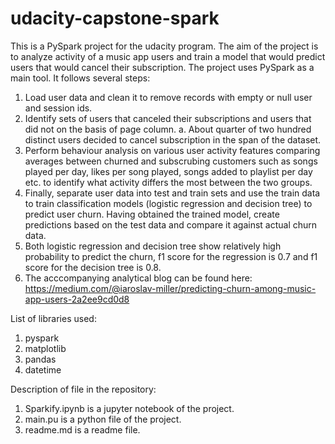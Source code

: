 # udacity-capstone-spark

This is a PySpark project for the udacity program. The aim of the project is to analyze activity of a music app users and train a model that would predict users that would cancel their subscription.
The project uses PySpark as a main tool. It follows several steps:

1. Load user data and clean it to remove records with empty or null user and session ids.
2. Identify sets of users that canceled their subscriptions and users that did not on the basis of page column.
    a. About quarter of two hundred distinct users decided to cancel subscription in the span of the dataset.
3. Perform behaviour analysis on various user activity features comparing averages between churned and subscrubing customers such as songs played per day, likes per song played, songs added to playlist per day etc. to identify what activity differs the most between the two groups.
5. Finally, separate user data into test and train sets and use the train data to train classification models (logistic regression and decision tree) to predict user churn. Having obtained the trained model, create predictions based on the test data and compare it against actual churn data.
5. Both logistic regression and decision tree show relatively high probability to predict the churn, f1 score for the regression is 0.7 and f1 score for the decision tree is 0.8.
6. The acccompanying analytical blog can be found here:
   https://medium.com/@iaroslav-miller/predicting-churn-among-music-app-users-2a2ee9cd0d8


List of libraries used:
1. pyspark
2. matplotlib
3. pandas
4. datetime

Description of file in the repository:
1. Sparkify.ipynb is a jupyter notebook of the project.
2. main.pu is a python file of the project.
3. readme.md is a readme file.
